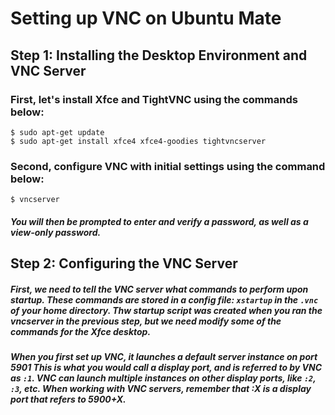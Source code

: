 # Setting up VNC on Ubuntu Mate
## Step 1: Installing the Desktop Environment and VNC Server
### First, let's install Xfce and TightVNC using the commands below:
```
$ sudo apt-get update
$ sudo apt-get install xfce4 xfce4-goodies tightvncserver
```
### Second, configure VNC with initial settings using the command below:
```
$ vncserver
```
##### You will then be prompted to enter and verify a password, as well as a view-only password.

## Step 2: Configuring the VNC Server
##### First, we need to tell the VNC server what commands to perform upon startup. These commands are stored in a config file: ```xstartup``` in the ```.vnc``` of your home directory. Thw startup script was created when you ran the vncserver in the previous step, but we need modify some of the commands for the Xfce desktop.

##### When you first set up VNC, it launches a default server instance on port **5901** This is what you would call a display port, and is referred to by VNC as ```:1```. VNC can launch multiple instances on other display ports, like ```:2```, ```:3```, etc. When working with VNC servers, remember that :X is a display port that refers to 5900+X.
